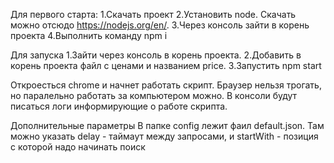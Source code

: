 Для первого старта:
1.Скачать проект
2.Установить node. Скачать можно отсюдо https://nodejs.org/en/.
3.Через консоль зайти в корень проекта
4.Выполнить команду npm i

Для запуска
1.Зайти через консоль в корень проекта.
2.Добавить в корень проекта файл с ценами и названием price.
3.Запустить npm start

Откроесться chrome и начнет работать скрипт. Браузер нельзя трогать, но паралельно работать за компьютером можно.
В консоли будут писаться логи информирующие о работе скрипта.

Дополнительные параметры
В папке config лежит фаил default.json.
Там можно указать delay - таймаут между запросами,
и startWith - позиция с которой надо начинать поиск